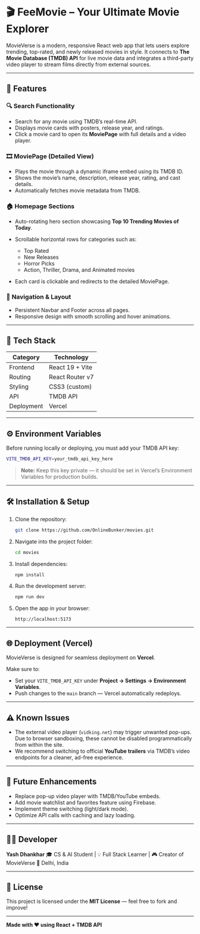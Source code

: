 # 🎬 FeeMovie – Your Ultimate Movie Explorer

MovieVerse is a modern, responsive React web app that lets users explore trending, top-rated, and newly released movies in style. It connects to **The Movie Database (TMDB) API** for live movie data and integrates a third-party video player to stream films directly from external sources.

---

## 🚀 Features

### 🔍 **Search Functionality**

* Search for any movie using TMDB’s real-time API.
* Displays movie cards with posters, release year, and ratings.
* Click a movie card to open its **MoviePage** with full details and a video player.

### 🎞️ **MoviePage (Detailed View)**

* Plays the movie through a dynamic iframe embed using its TMDB ID.
* Shows the movie’s name, description, release year, rating, and cast details.
* Automatically fetches movie metadata from TMDB.

### 🏠 **Homepage Sections**

* Auto-rotating hero section showcasing **Top 10 Trending Movies of Today**.
* Scrollable horizontal rows for categories such as:

  * Top Rated
  * New Releases
  * Horror Picks
  * Action, Thriller, Drama, and Animated movies
* Each card is clickable and redirects to the detailed MoviePage.

### 🧭 **Navigation & Layout**

* Persistent Navbar and Footer across all pages.
* Responsive design with smooth scrolling and hover animations.

---

## 🧩 Tech Stack

| Category   | Technology      |
| ---------- | --------------- |
| Frontend   | React 19 + Vite |
| Routing    | React Router v7 |
| Styling    | CSS3 (custom)   |
| API        | TMDB API        |
| Deployment | Vercel          |

---

## ⚙️ Environment Variables

Before running locally or deploying, you must add your TMDB API key:

```bash
VITE_TMDB_API_KEY=your_tmdb_api_key_here
```

> **Note:** Keep this key private — it should be set in Vercel’s Environment Variables for production builds.

---

## 🛠️ Installation & Setup

1. Clone the repository:

   ```bash
   git clone https://github.com/OnlineBunker/movies.git
   ```

2. Navigate into the project folder:

   ```bash
   cd movies
   ```

3. Install dependencies:

   ```bash
   npm install
   ```

4. Run the development server:

   ```bash
   npm run dev
   ```

5. Open the app in your browser:

   ```
   http://localhost:5173
   ```

---

## 🌐 Deployment (Vercel)

MovieVerse is designed for seamless deployment on **Vercel**.

Make sure to:

* Set your `VITE_TMDB_API_KEY` under **Project → Settings → Environment Variables**.
* Push changes to the `main` branch — Vercel automatically redeploys.

---

## ⚠️ Known Issues

* The external video player (`vidking.net`) may trigger unwanted pop-ups. Due to browser sandboxing, these cannot be disabled programmatically from within the site.
* We recommend switching to official **YouTube trailers** via TMDB’s video endpoints for a cleaner, ad-free experience.

---

## 🧠 Future Enhancements

* Replace pop-up video player with TMDB/YouTube embeds.
* Add movie watchlist and favorites feature using Firebase.
* Implement theme switching (light/dark mode).
* Optimize API calls with caching and lazy loading.

---

## 👨‍💻 Developer

**Yash Dhankhar**
🎓 CS & AI Student | 💡 Full Stack Learner | 🎮 Creator of MovieVerse
📍 Delhi, India

---

## 📜 License

This project is licensed under the **MIT License** — feel free to fork and improve!

---

**Made with ❤️ using React + TMDB API**
